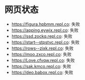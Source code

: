 # 网页状态
- https://figura.hpbmm.repl.co: 失败
- https://apping.eywjx.repl.co: 失败
- https://ssd.zockq.repl.co: 失败
- https://start--stpstyc.repl.co: 失败
- https://rows--zixk.repl.co: 失败
- https://moo.zxco.repl.co: 失败
- https://Love.cfvqw.repl.co: 失败
- https://sak.kmco.repl.co: 失败
- https://deo.babox.repl.co: 失败
